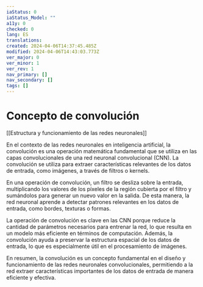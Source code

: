 ```yaml
---
iaStatus: 0
iaStatus_Model: ""
a11y: 0
checked: 0
lang: ES
translations: 
created: 2024-04-06T14:37:45.485Z
modified: 2024-04-06T14:43:03.773Z
ver_major: 0
ver_minor: 1
ver_rev: 1
nav_primary: []
nav_secondary: []
tags: []
---
```

# Concepto de convolución

[[Estructura y funcionamiento de las  redes neuronales]]

En el contexto de las redes neuronales en inteligencia artificial, la convolución es una operación matemática fundamental que se utiliza en las capas convolucionales de una red neuronal convolucional (CNN). La convolución se utiliza para extraer características relevantes de los datos de entrada, como imágenes, a través de filtros o kernels.

En una operación de convolución, un filtro se desliza sobre la entrada, multiplicando los valores de los píxeles de la región cubierta por el filtro y sumándolos para generar un nuevo valor en la salida. De esta manera, la red neuronal aprende a detectar patrones relevantes en los datos de entrada, como bordes, texturas o formas.

La operación de convolución es clave en las CNN porque reduce la cantidad de parámetros necesarios para entrenar la red, lo que resulta en un modelo más eficiente en términos de computación. Además, la convolución ayuda a preservar la estructura espacial de los datos de entrada, lo que es especialmente útil en el procesamiento de imágenes.

En resumen, la convolución es un concepto fundamental en el diseño y funcionamiento de las redes neuronales convolucionales, permitiendo a la red extraer características importantes de los datos de entrada de manera eficiente y efectiva.
